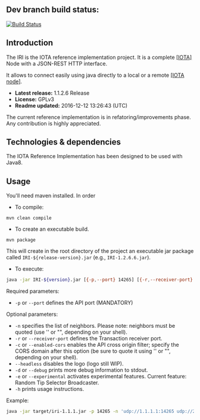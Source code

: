 ## Dev branch build status: 
[![Build Status](https://travis-ci.org/iotaledger/iri.svg?branch=dev)](https://travis-ci.org/iotaledger/iri)

## Introduction

The IRI is the IOTA reference implementation project. It is a complete [[IOTA]](http://www.iotatoken.com/) Node with a JSON-REST HTTP interface.

It allows to connect easily using java directly to a local or a remote [[IOTA node]](https://iota.readme.io/docs/syncing-to-the-network).

* **Latest release:** 1.1.2.6 Release
* **License:** GPLv3
* **Readme updated:** 2016-12-12 13:26:43 (UTC)

The current reference implementation is in refatoring/improvements phase. Any contribution is highly appreciated.

## Technologies & dependencies

The IOTA Reference Implementation has been designed to be used with Java8.

## Usage

You'll need maven installed. In order

* To compile:

```
mvn clean compile
```

* To create an executable build.

```
mvn package
```

This will create in the root directory of the project an executable jar package called `IRI-${release-version}.jar` (e.g., `IRI-1.2.6.6.jar`).

* To execute:

```bash
java -jar IRI-${version}.jar [{-p,--port} 14265] [{-r,--receiver-port} 14265] [{-c,--enabled-cors} *] [{-h}] [[--headless}] [{-d,--debug}] [{-n,--neighbors} '<list of neighbors>'] [{-e,--experimental}]
```

Required parameters:

- `-p` or `--port` defines the API port (MANDATORY)

Optional parameters:

- `-n` specifies the list of neighbors.  Please note: neighbors must be quoted (use '' or "", depending on your shell).
- `-r` or `--receiver-port` defines the Transaction receiver port.
- `-c` or `--enabled-cors` enables the API cross origin filter; specify the CORS domain after this option (be sure to quote it using '' or "", depending on your shell).
- `--headless` disables the logo (logo still WIP).
- `-d` or `--debug` prints more debug information to stdout.
- `-e` or `--experimental` activates experimental features. Current feature: Random Tip Selector Broadcaster.
- `-h` prints usage instructions.
 
Example:

```bash
java -jar target/iri-1.1.1.jar -p 14265 -n 'udp://1.1.1.1:14265 udp://2.2.2.2:14265' -d -c 'iotatoken.com'
```

